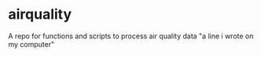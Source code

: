 # airquality
A repo for functions and scripts to process air quality data
"a line i wrote on my computer" 
